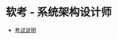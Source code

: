 # 软考 - 系统架构设计师

- [考试说明](https://github.com/lazecoding/Note/blob/main/note/examination/ruankao-architect/explain.md)
